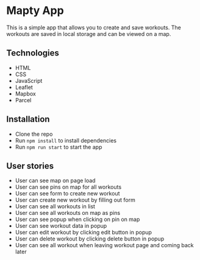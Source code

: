 # Mapty App
This is a simple app that allows you to create and save workouts. The workouts are saved in local storage and can be viewed on a map.

## Technologies
- HTML
- CSS
- JavaScript
- Leaflet
- Mapbox
- Parcel

## Installation

- Clone the repo
- Run `npm install` to install dependencies
- Run `npm run start` to start the app

## User stories

- User can see map on page load
- User can see pins on map for all workouts
- User can see form to create new workout
- User can create new workout by filling out form
- User can see all workouts in list
- User can see all workouts on map as pins
- User can see popup when clicking on pin on map
- User can see workout data in popup
- User can edit workout by clicking edit button in popup
- User can delete workout by clicking delete button in popup
- User can see all workout when leaving workout page and coming back later
